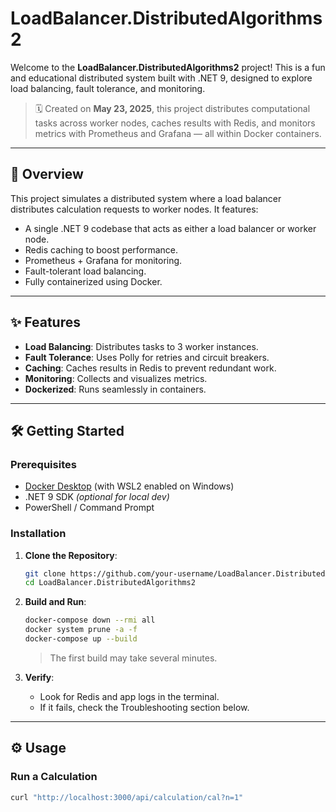# LoadBalancer.DistributedAlgorithms2

Welcome to the **LoadBalancer.DistributedAlgorithms2** project! This is a fun and educational distributed system built with .NET 9, designed to explore load balancing, fault tolerance, and monitoring.

> 🗓️ Created on **May 23, 2025**, this project distributes computational tasks across worker nodes, caches results with Redis, and monitors metrics with Prometheus and Grafana — all within Docker containers.

---

## 🚀 Overview

This project simulates a distributed system where a load balancer distributes calculation requests to worker nodes. It features:

- A single .NET 9 codebase that acts as either a load balancer or worker node.
- Redis caching to boost performance.
- Prometheus + Grafana for monitoring.
- Fault-tolerant load balancing.
- Fully containerized using Docker.

---

## ✨ Features

- **Load Balancing**: Distributes tasks to 3 worker instances.
- **Fault Tolerance**: Uses Polly for retries and circuit breakers.
- **Caching**: Caches results in Redis to prevent redundant work.
- **Monitoring**: Collects and visualizes metrics.
- **Dockerized**: Runs seamlessly in containers.

---

## 🛠 Getting Started

### Prerequisites

- [Docker Desktop](https://www.docker.com/products/docker-desktop) (with WSL2 enabled on Windows)
- .NET 9 SDK *(optional for local dev)*
- PowerShell / Command Prompt

### Installation

1. **Clone the Repository**:
    ```bash
    git clone https://github.com/your-username/LoadBalancer.DistributedAlgorithms2.git
    cd LoadBalancer.DistributedAlgorithms2
    ```

2. **Build and Run**:
    ```bash
    docker-compose down --rmi all
    docker system prune -a -f
    docker-compose up --build
    ```
    > The first build may take several minutes.

3. **Verify**:
    - Look for Redis and app logs in the terminal.
    - If it fails, check the Troubleshooting section below.

---

## ⚙️ Usage

### Run a Calculation

```bash
curl "http://localhost:3000/api/calculation/cal?n=1"
